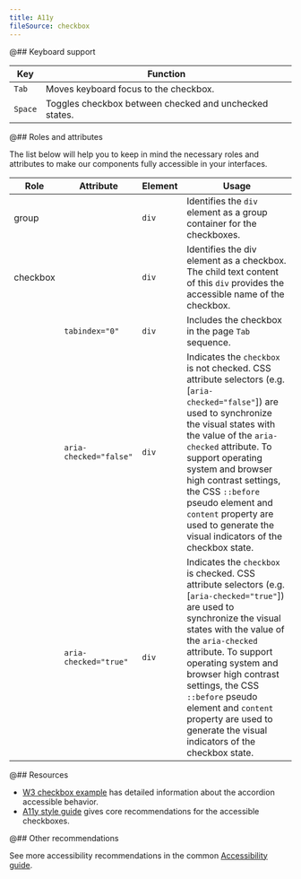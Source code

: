 ```yaml
---
title: A11y
fileSource: checkbox
---
```


@## Keyboard support

| Key     | Function                                               |
| ------- | ------------------------------------------------------ |
| `Tab`   | Moves keyboard focus to the checkbox.                  |
| `Space` | Toggles checkbox between checked and unchecked states. |

@## Roles and attributes

The list below will help you to keep in mind the necessary roles and attributes to make our components fully accessible in your interfaces.

| Role     | Attribute              | Element | Usage                                                                                                                                                                                                                                                                                                                                                                                 |
| -------- | ---------------------- | ------- | ------------------------------------------------------------------------------------------------------------------------------------------------------------------------------------------------------------------------------------------------------------------------------------------------------------------------------------------------------------------------------------- |
| group    |                        | `div`   | Identifies the `div` element as a group container for the checkboxes.                                                                                                                                                                                                                                                                                                                 |
| checkbox |                        | `div`   | Identifies the div element as a checkbox. The child text content of this `div` provides the accessible name of the checkbox.                                                                                                                                                                                                                                                          |
|          | `tabindex="0"`         | `div`   | Includes the checkbox in the page `Tab` sequence.                                                                                                                                                                                                                                                                                                                                     |
|          | `aria-checked="false"` | `div`   | Indicates the `checkbox` is not checked. CSS attribute selectors (e.g. [`aria-checked="false"`]) are used to synchronize the visual states with the value of the `aria-checked` attribute. To support operating system and browser high contrast settings, the CSS `::before` pseudo element and `content` property are used to generate the visual indicators of the checkbox state. |
|          | `aria-checked="true"`  | `div`   | Indicates the `checkbox` is checked. CSS attribute selectors (e.g. [`aria-checked="true"`]) are used to synchronize the visual states with the value of the `aria-checked` attribute. To support operating system and browser high contrast settings, the CSS `::before` pseudo element and `content` property are used to generate the visual indicators of the checkbox state.      |

@## Resources

- [W3 checkbox example](https://www.w3.org/TR/wai-aria-practices-1.1/examples/checkbox/checkbox-1/checkbox-1.html) has detailed information about the accordion accessible behavior.
- [A11y style guide](https://a11y-style-guide.com/style-guide/section-forms.html#kssref-forms-checkboxes) gives core recommendations for the accessible checkboxes.

@## Other recommendations

See more accessibility recommendations in the common [Accessibility guide](/core-principles/a11y/).

